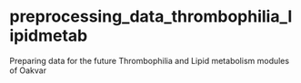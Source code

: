 # preprocessing_data_thrombophilia_lipidmetab

Preparing data for the future Thrombophilia and Lipid metabolism modules of Oakvar
